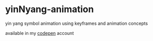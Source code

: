 # yinNyang-animation
yin yang symbol animation using keyframes and animation concepts 


available in my [codepen](https://codepen.io/bhargavkadali39/pen/yLzYEZP) account
